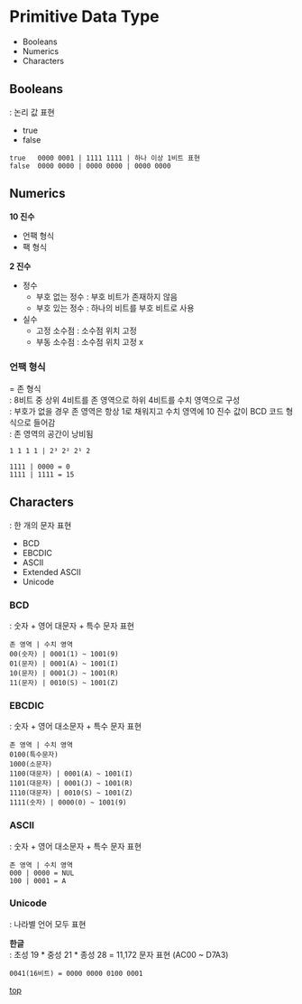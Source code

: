 # Primitive Data Type

- Booleans
- Numerics
- Characters



## Booleans
: 논리 값 표현

- true
- false

```
true   0000 0001 | 1111 1111 | 하나 이상 1비트 표현
false  0000 0000 | 0000 0000 | 0000 0000
```



## Numerics

**10 진수**
- 언팩 형식
- 팩 형식


**2 진수**
- 정수
    - 부호 없는 정수 : 부호 비트가 존재하지 않음  
    - 부호 있는 정수 : 하나의 비트를 부호 비트로 사용
- 실수
    - 고정 소수점 : 소수점 위치 고정
    - 부동 소수점 : 소수점 위치 고정 x



### 언팩 형식
= 존 형식   
: 8비트 중 상위 4비트를 존 영역으로 하위 4비트를 수치 영역으로 구성    
: 부호가 없을 경우 존 영역은 항상 1로 채워지고 수치 영역에 10 진수 값이 BCD 코드 형식으로 들어감   
: 존 영역의 공간이 낭비됨   

```
1 1 1 1 | 2³ 2² 2¹ 2

1111 | 0000 = 0
1111 | 1111 = 15
```



## Characters
: 한 개의 문자 표현

- BCD
- EBCDIC
- ASCII
- Extended ASCII
- Unicode



### BCD
: 숫자 + 영어 대문자 + 특수 문자 표현  

```
존 영역 | 수치 영역
00(숫자) | 0001(1) ~ 1001(9)
01(문자) | 0001(A) ~ 1001(I)
10(문자) | 0001(J) ~ 1001(R)
11(문자) | 0010(S) ~ 1001(Z)
```



### EBCDIC
: 숫자 + 영어 대소문자 + 특수 문자 표현  

```
존 영역 | 수치 영역
0100(특수문자)
1000(소문자)
1100(대문자) | 0001(A) ~ 1001(I)
1101(대문자) | 0001(J) ~ 1001(R)
1110(대문자) | 0010(S) ~ 1001(Z)
1111(숫자) | 0000(0) ~ 1001(9)
```



### ASCII
: 숫자 + 영어 대소문자 + 특수 문자 표현    

```
존 영역 | 수치 영역
000 | 0000 = NUL
100 | 0001 = A
```



### Unicode
: 나라별 언어 모두 표현    

**한글**    
: 초성 19 * 중성 21 * 종성 28 = 11,172 문자 표현 (AC00 ~ D7A3)   

```
0041(16비트) = 0000 0000 0100 0001
```



[top](#)
